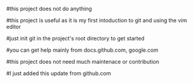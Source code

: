 #this project does not do anything

#this project is useful as it is my first intoduction to git and using the vim editor

#just init git in the project's root directory to get started

#you can get help mainly from docs.github.com, google.com

#this project does not need much maintenace or contribution

#I just added this update from github.com
